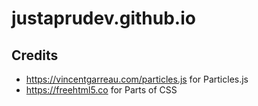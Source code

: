 # justaprudev.github.io
## Credits
* https://vincentgarreau.com/particles.js for Particles.js
* https://freehtml5.co for Parts of CSS
